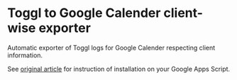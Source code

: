 # Toggl to Google Calender client-wise exporter

Automatic exporter of Toggl logs for Google Calender respecting client information.

See [original article](http://m-kawaguchi.hatenablog.jp/entry/2017/11/12/Toggl%E3%81%AE%E3%83%AD%E3%82%B0%E3%82%92Google%E3%82%AB%E3%83%AC%E3%83%B3%E3%83%80%E3%83%BC%E3%81%AB%E8%87%AA%E5%8B%95%E8%A8%98%E9%8C%B2%E3%81%99%E3%82%8B%E3%82%B9%E3%82%AF%E3%83%AA%E3%83%97) for instruction of installation on your Google Apps Script.

